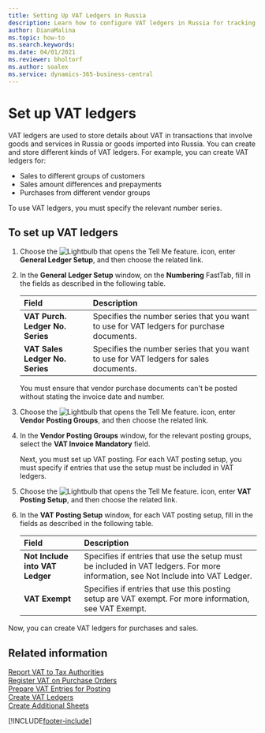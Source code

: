 ```yaml
---
title: Setting Up VAT Ledgers in Russia
description: Learn how to configure VAT ledgers in Russia for tracking VAT transactions on goods, services, and imports.
author: DianaMalina
ms.topic: how-to
ms.search.keywords:
ms.date: 04/01/2021
ms.reviewer: bholtorf
ms.author: soalex
ms.service: dynamics-365-business-central
---
```


# Set up VAT ledgers

VAT ledgers are used to store details about VAT in transactions that involve goods and services in Russia or goods imported into Russia. You can create and store different kinds of VAT ledgers. For example, you can create VAT ledgers for:  

- Sales to different groups of customers
- Sales amount differences and prepayments
- Purchases from different vendor groups

To use VAT ledgers, you must specify the relevant number series.

## To set up VAT ledgers

1. Choose the ![Lightbulb that opens the Tell Me feature.](../../media/ui-search/search_small.png "Tell me what you want to do") icon, enter **General Ledger Setup**, and then choose the related link.

2. In the **General Ledger Setup** window, on the **Numbering** FastTab, fill in the fields as described in the following table.

   | Field                            | Description                                                  |
   | :------------------------------- | :----------------------------------------------------------- |
   | **VAT Purch. Ledger No. Series** | Specifies the number series that you want to use for VAT ledgers for purchase documents. |
   | **VAT Sales Ledger No. Series**  | Specifies the number series that you want to use for VAT ledgers for sales documents. |

   You must ensure that vendor purchase documents can't be posted without stating the invoice date and number.

3. Choose the ![Lightbulb that opens the Tell Me feature.](../../media/ui-search/search_small.png "Tell me what you want to do") icon, enter **Vendor Posting Groups**, and then choose the related link.

4. In the **Vendor Posting Groups** window, for the relevant posting groups, select the **VAT Invoice Mandatory** field.

   Next, you must set up VAT posting. For each VAT posting setup, you must specify if entries that use the setup must be included in VAT ledgers.

5. Choose the ![Lightbulb that opens the Tell Me feature.](../../media/ui-search/search_small.png "Tell me what you want to do") icon, enter **VAT Posting Setup**, and then choose the related link.

6. In the **VAT Posting Setup** window, for each VAT posting setup, fill in the fields as described in the following table.

   | Field                           | Description                                                  |
   | :------------------------------ | :----------------------------------------------------------- |
   | **Not Include into VAT Ledger** | Specifies if entries that use the setup must be included in VAT ledgers. For more information, see Not Include into VAT Ledger. |
   | **VAT Exempt**                  | Specifies if entries that use this posting setup are VAT exempt. For more information, see VAT Exempt. |

Now, you can create VAT ledgers for purchases and sales.

## Related information

[Report VAT to Tax Authorities](../../finance-how-report-vat.md)  
[Register VAT on Purchase Orders](How-to-Register-VAT-on-Purchase-Orders.md)  
[Prepare VAT Entries for Posting](How-to-Prepare-VAT-Entries-for-Posting.md)  
[Create VAT Ledgers](How-to-Create-VAT-Ledgers.md)  
[Create Additional Sheets](How-to-Create-Additional-Sheets.md)  


[!INCLUDE[footer-include](../../includes/footer-banner.md)]
